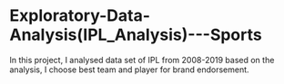 # Exploratory-Data-Analysis(IPL_Analysis)---Sports
In this project, I analysed data set of IPL from 2008-2019 based on the analysis, I choose best team and player for brand endorsement.

